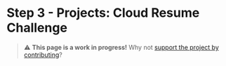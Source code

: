 
# Step 3 - Projects: Cloud Resume Challenge

> ⚠️ **This page is a work in progress!** Why not [support the project by contributing](https://github.com/openupthecloud/system)?